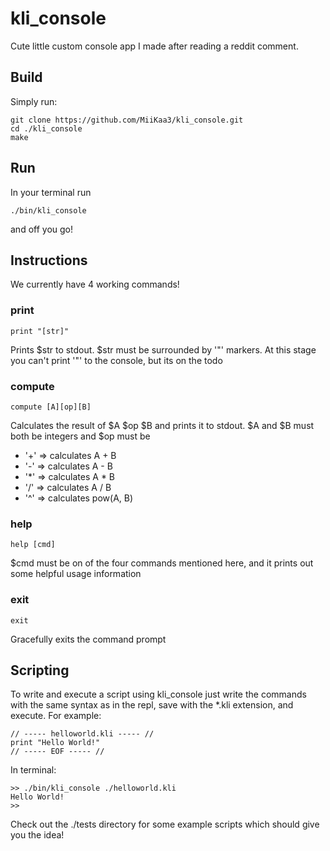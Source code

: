 # kli_console
Cute little custom console app I made after reading a reddit comment.

## Build
Simply run:

    git clone https://github.com/MiiKaa3/kli_console.git
    cd ./kli_console
    make

## Run
In your terminal run
    
    ./bin/kli_console

and off you go!

## Instructions
We currently have 4 working commands!

### print
    print "[str]"
Prints $str to stdout. $str must be surrounded by '"' markers. At this stage you can't print '"' to the console, but its on the todo

### compute
    compute [A][op][B]
Calculates the result of $A $op $B and prints it to stdout. $A and $B must both be integers and $op must be
    
- '+' => calculates A + B
- '-' => calculates A - B
- '\*' => calculates A \* B
- '/' => calculates A / B
- '^' => calculates pow(A, B)

### help
    help [cmd]
$cmd must be on of the four commands mentioned here, and it prints out some helpful usage information

### exit
    exit
Gracefully exits the command prompt


## Scripting
To write and execute a script using kli_console just write the commands with the same syntax as in the repl, save with the *.kli extension, and execute. For example:

    // ----- helloworld.kli ----- //
    print "Hello World!"
    // ----- EOF ----- //

In terminal:

    >> ./bin/kli_console ./helloworld.kli
    Hello World!
    >> 

Check out the ./tests directory for some example scripts which should give you the idea!